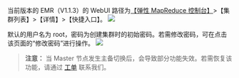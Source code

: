 当前版本的 EMR（V1.1.3）的 WebUI 路径为[【弹性 MapReduce 控制台】](https://console.cloud.tencent.com/emr)>【集群列表】>【详情】>【快捷入口】。
![](https://main.qcloudimg.com/raw/620fd75d73262d40b6079229eb8bd988.png)

默认的用户名为 root，密码为创建集群时的初始密码。若需修改密码，可在点击该页面的“修改密码”进行操作。
![](https://main.qcloudimg.com/raw/8c240365dd68daa8d3726b10eba2e3d6.png)
>**注意：**
>当 Master 节点发生主备切换后，会导致部分功能失效。若需恢复该功能，请通过 [工单](https://console.cloud.tencent.com/workorder/category) 联系我们。